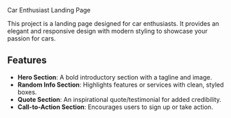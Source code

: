 Car Enthusiast Landing Page

This project is a landing page designed for car enthusiasts. It provides an elegant and responsive design with modern styling to showcase your passion for cars.

## Features
- **Hero Section**: A bold introductory section with a tagline and image.
- **Random Info Section**: Highlights features or services with clean, styled boxes.
- **Quote Section**: An inspirational quote/testimonial for added credibility.
- **Call-to-Action Section**: Encourages users to sign up or take action.
